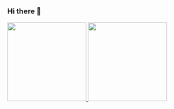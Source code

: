 ### Hi there 👋

<div>
  <a href="https://github.com/5h140w">
  <img height="180em" src="https://github-readme-stats.vercel.app/api?username=5h140w&show_icons=true&theme=dracula&include_all_commits=true&count_private=true"/>
  <img height="180em" src="https://github-readme-stats.vercel.app/api/top-langs/?username=5h140w&layout=compact&langs_count=7&theme=dracula"/>
</div>
